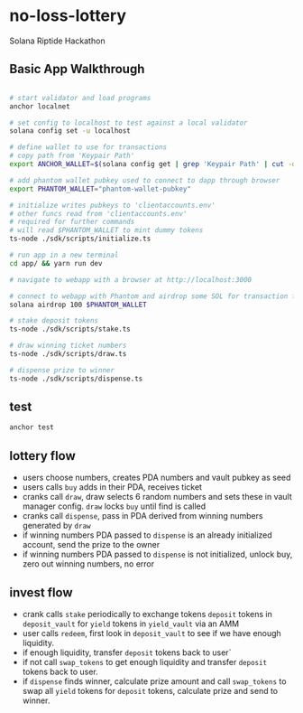 # no-loss-lottery

Solana Riptide Hackathon

## Basic App Walkthrough

```bash

# start validator and load programs
anchor localnet

# set config to localhost to test against a local validator
solana config set -u localhost

# define wallet to use for transactions
# copy path from 'Keypair Path'
export ANCHOR_WALLET=$(solana config get | grep 'Keypair Path' | cut -d ' ' -f3)

# add phantom wallet pubkey used to connect to dapp through browser
export PHANTOM_WALLET="phantom-wallet-pubkey"

# initialize writes pubkeys to 'clientaccounts.env'
# other funcs read from 'clientaccounts.env'
# required for further commands
# will read $PHANTOM_WALLET to mint dummy tokens
ts-node ./sdk/scripts/initialize.ts

# run app in a new terminal
cd app/ && yarn run dev

# navigate to webapp with a browser at http://localhost:3000

# connect to webapp with Phantom and airdrop some SOL for transaction fees
solana airdrop 100 $PHANTOM_WALLET

# stake deposit tokens
ts-node ./sdk/scripts/stake.ts

# draw winning ticket numbers
ts-node ./sdk/scripts/draw.ts

# dispense prize to winner
ts-node ./sdk/scripts/dispense.ts
```

## test

```bash
anchor test
```

## lottery flow

- users choose numbers, creates PDA numbers and vault pubkey as seed
- users calls `buy` adds in their PDA, receives ticket
- cranks call `draw`, draw selects 6 random numbers and sets these in vault manager config. `draw` locks `buy` until find is called
- cranks call `dispense`, pass in PDA derived from winning numbers generated by `draw`
- if winning numbers PDA passed to `dispense` is an already initialized account, send the prize to the owner
- if winning numbers PDA passed to `dispense` is not initialized, unlock buy, zero out winning numbers, no error

## invest flow

- crank calls `stake` periodically to exchange tokens `deposit` tokens in `deposit_vault` for `yield` tokens in `yield_vault` via an AMM
- user calls `redeem`, first look in `deposit_vault` to see if we have enough liquidity.
- if enough liquidity, transfer `deposit` tokens back to user`
- if not call `swap_tokens` to get enough liquidity and transfer `deposit` tokens back to user.
- if `dispense` finds winner, calculate prize amount and call `swap_tokens` to swap all `yield` tokens for `deposit` tokens, calculate prize and send to winner.
